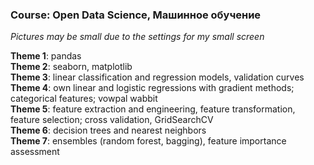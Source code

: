 ### Course: Open Data Science, Машинное обучение

*Pictures may be small due to the settings for my small screen*


**Theme 1**: pandas
<br>**Theme 2**: seaborn, matplotlib
<br>**Theme 3**: linear classification and regression models, validation curves
<br>**Theme 4**: own linear and logistic regressions with gradient methods; categorical features; vowpal wabbit
<br>**Theme 5**: feature extraction and engineering, feature transformation, feature selection; cross validation, GridSearchCV
<br>**Theme 6**: decision trees and nearest neighbors
<br>**Theme 7**: ensembles (random forest, bagging), feature importance assessment
